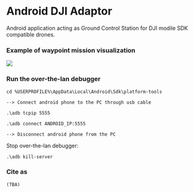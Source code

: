 # Android DJI Adaptor #

Android application acting as Ground Control Station for DJI modile SDK compatible drones. 


### Example of waypoint mission visualization
<img src="/art/dji_adaptor_example.gif?raw=true">

### Run the over-the-lan debugger
```
cd %USERPROFILE%\AppData\Local\Android\Sdk\platform-tools
```
```
--> Connect android phone to the PC through usb cable
```
```
.\adb tcpip 5555
```
```
.\adb connect ANDROID_IP:5555
```
```
--> Disconnect android phone from the PC
```

Stop over-the-lan debugger:
```
.\adb kill-server
```
### Cite as
```
(TBA)
```
